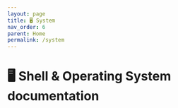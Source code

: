 ```yaml
---
layout: page
title: 🖥️ System
nav_order: 6
parent: Home
permalink: /system
---
```


# 🖥️ Shell & Operating System documentation